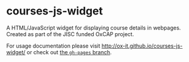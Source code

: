 courses-js-widget
=================

A HTML/JavaScript widget for displaying course details in webpages. Created as part of the JISC funded OxCAP project.

For usage documentation please visit http://ox-it.github.io/courses-js-widget/ or check out [the `gh-pages` branch](https://github.com/ox-it/courses-js-widget/tree/gh-pages).
